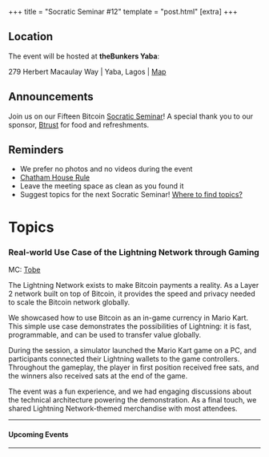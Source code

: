 +++
title = "Socratic Seminar #12"
template = "post.html"
[extra]
+++

## Location

The event will be hosted at **theBunkers Yaba**:

279 Herbert Macaulay Way | Yaba, Lagos | [Map](https://maps.app.goo.gl/ML9GbjgcNTXj4Gnv5)

## Announcements

Join us on our Fifteen Bitcoin [Socratic Seminar](/about)! A special thank you to our
sponsor, [Btrust](http://btrust.tech/) for food and refreshments.

## Reminders

- We prefer no photos and no videos during the event
- [Chatham House Rule](https://www.chathamhouse.org/about-us/chatham-house-rule)
- Leave the meeting space as clean as you found it
- Suggest topics for the next Socratic Seminar! [Where to find topics?](/about/find-topics)

# Topics

### Real-world Use Case of the Lightning Network through Gaming 

MC: [Tobe](https://github.com/TChukwuleta)

The Lightning Network exists to make Bitcoin payments a reality. As a Layer 2 network built on top of Bitcoin, it provides the speed and privacy needed to scale the Bitcoin network globally.

We showcased how to use Bitcoin as an in-game currency in Mario Kart. This simple use case demonstrates the possibilities of Lightning: it is fast, programmable, and can be used to transfer value globally.

During the session, a simulator launched the Mario Kart game on a PC, and participants connected their Lightning wallets to the game controllers. Throughout the gameplay, the player in first position received free sats, and the winners also received sats at the end of the game.

The event was a fun experience, and we had engaging discussions about the technical architecture powering the demonstration. As a final touch, we shared Lightning Network-themed merchandise with most attendees.

---

#### Upcoming Events


---
